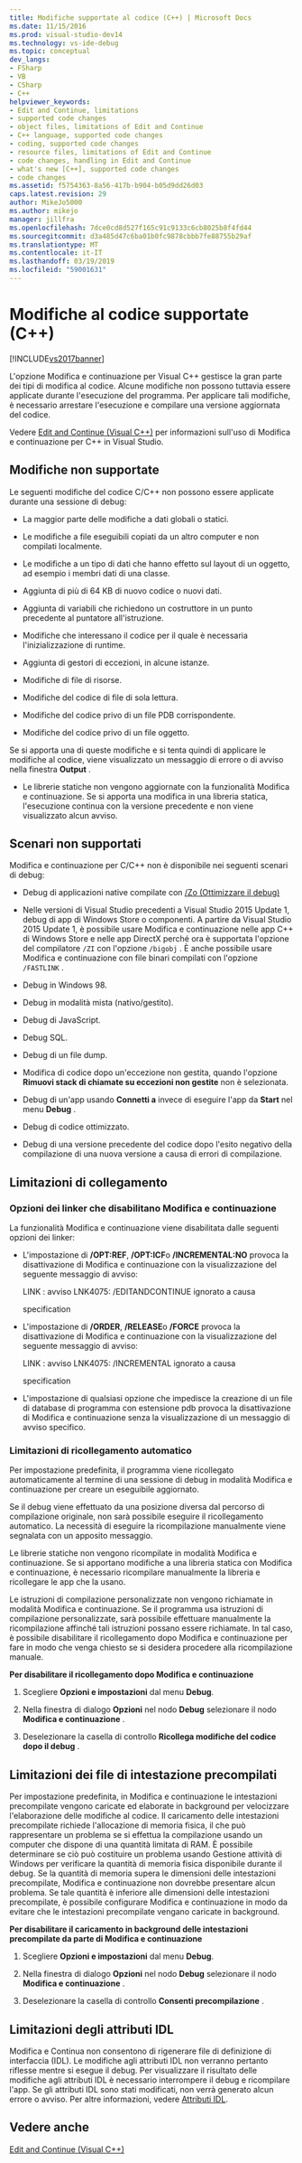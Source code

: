 ```yaml
---
title: Modifiche supportate al codice (C++) | Microsoft Docs
ms.date: 11/15/2016
ms.prod: visual-studio-dev14
ms.technology: vs-ide-debug
ms.topic: conceptual
dev_langs:
- FSharp
- VB
- CSharp
- C++
helpviewer_keywords:
- Edit and Continue, limitations
- supported code changes
- object files, limitations of Edit and Continue
- C++ language, supported code changes
- coding, supported code changes
- resource files, limitations of Edit and Continue
- code changes, handling in Edit and Continue
- what's new [C++], supported code changes
- code changes
ms.assetid: f5754363-8a56-417b-b904-b05d9dd26d03
caps.latest.revision: 29
author: MikeJo5000
ms.author: mikejo
manager: jillfra
ms.openlocfilehash: 7dce0cd8d527f165c91c9133c6cb8025b8f4fd44
ms.sourcegitcommit: d3a485d47c6ba01b0fc9878cbbb7fe88755b29af
ms.translationtype: MT
ms.contentlocale: it-IT
ms.lasthandoff: 03/19/2019
ms.locfileid: "59001631"
---
```

# <a name="supported-code-changes-c"></a>Modifiche al codice supportate (C++)
[!INCLUDE[vs2017banner](../includes/vs2017banner.md)]

L'opzione Modifica e continuazione per Visual C++ gestisce la gran parte dei tipi di modifica al codice. Alcune modifiche non possono tuttavia essere applicate durante l'esecuzione del programma. Per applicare tali modifiche, è necessario arrestare l'esecuzione e compilare una versione aggiornata del codice.  
  
 Vedere [Edit and Continue (Visual C++)](../debugger/edit-and-continue-visual-cpp.md) per informazioni sull'uso di Modifica e continuazione per C++ in Visual Studio.  
  
##  <a name="BKMK_Unsupported_changes"></a> Modifiche non supportate  

Le seguenti modifiche del codice C/C++ non possono essere applicate durante una sessione di debug:  
  
- La maggior parte delle modifiche a dati globali o statici.  
  
- Le modifiche a file eseguibili copiati da un altro computer e non compilati localmente.  
  
- Le modifiche a un tipo di dati che hanno effetto sul layout di un oggetto, ad esempio i membri dati di una classe.  
  
- Aggiunta di più di 64 KB di nuovo codice o nuovi dati.  
  
- Aggiunta di variabili che richiedono un costruttore in un punto precedente al puntatore all'istruzione.  
  
- Modifiche che interessano il codice per il quale è necessaria l'inizializzazione di runtime.  
  
- Aggiunta di gestori di eccezioni, in alcune istanze.  
  
- Modifiche di file di risorse.  
  
- Modifiche del codice di file di sola lettura.  
  
- Modifiche del codice privo di un file PDB corrispondente.  
  
- Modifiche del codice privo di un file oggetto.  
  
Se si apporta una di queste modifiche e si tenta quindi di applicare le modifiche al codice, viene visualizzato un messaggio di errore o di avviso nella finestra **Output** .  
  
- Le librerie statiche non vengono aggiornate con la funzionalità Modifica e continuazione. Se si apporta una modifica in una libreria statica, l'esecuzione continua con la versione precedente e non viene visualizzato alcun avviso.  
  
##  <a name="BKMK_Unsupported_scenarios"></a> Scenari non supportati  
 Modifica e continuazione per C/C++ non è disponibile nei seguenti scenari di debug:  
  
-   Debug di applicazioni native compilate con [/Zo (Ottimizzare il debug)](http://msdn.microsoft.com/library/eea8d89a-7fe0-4fe1-86b2-7689bbebbd7f)  
  
-   Nelle versioni di Visual Studio precedenti a Visual Studio 2015 Update 1, debug di app di Windows Store o componenti. A partire da Visual Studio 2015 Update 1, è possibile usare Modifica e continuazione nelle app C++ di Windows Store e nelle app DirectX perché ora è supportata l'opzione del compilatore `/ZI` con l'opzione  `/bigobj` . È anche possibile usare Modifica e continuazione con file binari compilati con l'opzione `/FASTLINK` .  
  
-   Debug in Windows 98.  
  
-   Debug in modalità mista (nativo/gestito).  
  
-   Debug di JavaScript.  
  
-   Debug SQL.  
  
-   Debug di un file dump.  
  
-   Modifica di codice dopo un'eccezione non gestita, quando l'opzione **Rimuovi stack di chiamate su eccezioni non gestite** non è selezionata.  
  
-   Debug di un'app usando **Connetti a** invece di eseguire l'app da **Start** nel menu **Debug** .  
  
-   Debug di codice ottimizzato.  
  
-   Debug di una versione precedente del codice dopo l'esito negativo della compilazione di una nuova versione a causa di errori di compilazione.  
  
##  <a name="BKMK_Linking_limitations"></a> Limitazioni di collegamento  
  
###  <a name="BKMK_Linker_options_that_disable_Edit_and_Continue"></a> Opzioni dei linker che disabilitano Modifica e continuazione  
 La funzionalità Modifica e continuazione viene disabilitata dalle seguenti opzioni dei linker:  
  
-   L'impostazione di **/OPT:REF**, **/OPT:ICF**o **/INCREMENTAL:NO** provoca la disattivazione di Modifica e continuazione con la visualizzazione del seguente messaggio di avviso:  
  
     LINK : avviso LNK4075: /EDITANDCONTINUE ignorato a causa  
  
     specification  
  
-   L'impostazione di **/ORDER**, **/RELEASE**o **/FORCE** provoca la disattivazione di Modifica e continuazione con la visualizzazione del seguente messaggio di avviso:  
  
     LINK : avviso LNK4075: /INCREMENTAL ignorato a causa  
  
     specification  
  
-   L'impostazione di qualsiasi opzione che impedisce la creazione di un file di database di programma con estensione pdb provoca la disattivazione di Modifica e continuazione senza la visualizzazione di un messaggio di avviso specifico.  
  
###  <a name="BKMK_Auto_relinking_limitations"></a> Limitazioni di ricollegamento automatico  
 Per impostazione predefinita, il programma viene ricollegato automaticamente al termine di una sessione di debug in modalità Modifica e continuazione per creare un eseguibile aggiornato.  
  
 Se il debug viene effettuato da una posizione diversa dal percorso di compilazione originale, non sarà possibile eseguire il ricollegamento automatico. La necessità di eseguire la ricompilazione manualmente viene segnalata con un apposito messaggio.  
  
 Le librerie statiche non vengono ricompilate in modalità Modifica e continuazione. Se si apportano modifiche a una libreria statica con Modifica e continuazione, è necessario ricompilare manualmente la libreria e ricollegare le app che la usano.  
  
 Le istruzioni di compilazione personalizzate non vengono richiamate in modalità Modifica e continuazione. Se il programma usa istruzioni di compilazione personalizzate, sarà possibile effettuare manualmente la ricompilazione affinché tali istruzioni possano essere richiamate. In tal caso, è possibile disabilitare il ricollegamento dopo Modifica e continuazione per fare in modo che venga chiesto se si desidera procedere alla ricompilazione manuale.  
  
 **Per disabilitare il ricollegamento dopo Modifica e continuazione**  
  
1.  Scegliere **Opzioni e impostazioni** dal menu **Debug**.  
  
2.  Nella finestra di dialogo **Opzioni** nel nodo **Debug** selezionare il nodo **Modifica e continuazione** .  
  
3.  Deselezionare la casella di controllo **Ricollega modifiche del codice dopo il debug** .  
  
##  <a name="BKMK_Precompiled_Header_Limitations"></a> Limitazioni dei file di intestazione precompilati  
 Per impostazione predefinita, in Modifica e continuazione le intestazioni precompilate vengono caricate ed elaborate in background per velocizzare l'elaborazione delle modifiche al codice. Il caricamento delle intestazioni precompilate richiede l'allocazione di memoria fisica, il che può rappresentare un problema se si effettua la compilazione usando un computer che dispone di una quantità limitata di RAM. È possibile determinare se ciò può costituire un problema usando Gestione attività di Windows per verificare la quantità di memoria fisica disponibile durante il debug. Se la quantità di memoria supera le dimensioni delle intestazioni precompilate, Modifica e continuazione non dovrebbe presentare alcun problema. Se tale quantità è inferiore alle dimensioni delle intestazioni precompilate, è possibile configurare Modifica e continuazione in modo da evitare che le intestazioni precompilate vengano caricate in background.  
  
 **Per disabilitare il caricamento in background delle intestazioni precompilate da parte di Modifica e continuazione**  
  
1.  Scegliere **Opzioni e impostazioni** dal menu **Debug**.  
  
2.  Nella finestra di dialogo **Opzioni** nel nodo **Debug** selezionare il nodo **Modifica e continuazione** .  
  
3.  Deselezionare la casella di controllo **Consenti precompilazione** .  
  
##  <a name="BKMK_IDL_Attribute_Limitations"></a> Limitazioni degli attributi IDL  
 Modifica e Continua non consentono di rigenerare file di definizione di interfaccia (IDL). Le modifiche agli attributi IDL non verranno pertanto riflesse mentre si esegue il debug. Per visualizzare il risultato delle modifiche agli attributi IDL è necessario interrompere il debug e ricompilare l'app. Se gli attributi IDL sono stati modificati, non verrà generato alcun errore o avviso. Per altre informazioni, vedere [Attributi IDL](http://msdn.microsoft.com/library/04c596f4-c97b-4952-8053-316678b1d0b6).  
  
## <a name="see-also"></a>Vedere anche  
 [Edit and Continue (Visual C++)](../debugger/edit-and-continue-visual-cpp.md)
